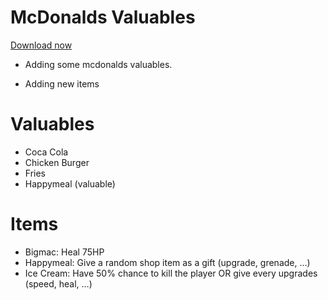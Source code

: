 # McDonalds Valuables

<a href="https://thunderstore.io/c/repo/p/Lluciocc/McDonaldsValuables/">Download now</a>

- Adding some mcdonalds valuables.

- Adding new items

# Valuables 
- Coca Cola
- Chicken Burger
- Fries
- Happymeal (valuable)

# Items

- Bigmac: Heal 75HP
- Happymeal: Give a random shop item as a gift (upgrade, grenade, …)
- Ice Cream: Have 50% chance to kill  the player OR give every upgrades (speed, heal, …)

